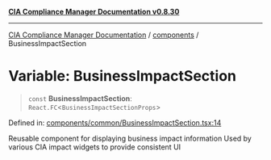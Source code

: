 [**CIA Compliance Manager Documentation v0.8.30**](../../README.md)

***

[CIA Compliance Manager Documentation](../../modules.md) / [components](../README.md) / BusinessImpactSection

# Variable: BusinessImpactSection

> `const` **BusinessImpactSection**: `React.FC`\<`BusinessImpactSectionProps`\>

Defined in: [components/common/BusinessImpactSection.tsx:14](https://github.com/Hack23/cia-compliance-manager/blob/6afa716316469147e542039d136ec79ffdbd4ac9/src/components/common/BusinessImpactSection.tsx#L14)

Reusable component for displaying business impact information
Used by various CIA impact widgets to provide consistent UI
